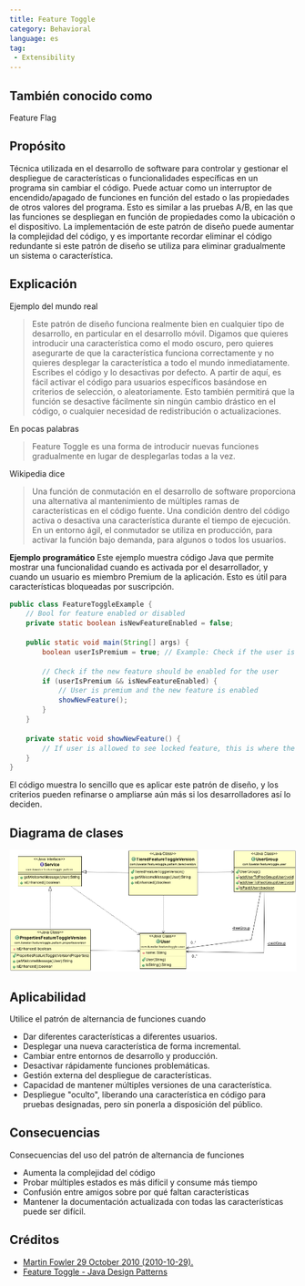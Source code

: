 ```yaml
---
title: Feature Toggle
category: Behavioral
language: es
tag:
 - Extensibility
---
```


## También conocido como
Feature Flag

## Propósito
Técnica utilizada en el desarrollo de software para controlar y gestionar el despliegue de características o funcionalidades específicas en un programa sin cambiar el código. Puede actuar como un interruptor de encendido/apagado de funciones en función del estado o las propiedades de otros valores del programa. Esto es similar a las pruebas A/B, en las que las funciones se despliegan en función de propiedades como la ubicación o el dispositivo. La implementación de este patrón de diseño puede aumentar la complejidad del código, y es importante recordar eliminar el código redundante si este patrón de diseño se utiliza para eliminar gradualmente un sistema o característica.

## Explicación
Ejemplo del mundo real
> Este patrón de diseño funciona realmente bien en cualquier tipo de desarrollo, en particular en el desarrollo móvil. Digamos que quieres introducir una característica como el modo oscuro, pero quieres asegurarte de que la característica funciona correctamente y no quieres desplegar la característica a todo el mundo inmediatamente. Escribes el código y lo desactivas por defecto. A partir de aquí, es fácil activar el código para usuarios específicos basándose en criterios de selección, o aleatoriamente. Esto también permitirá que la función se desactive fácilmente sin ningún cambio drástico en el código, o cualquier necesidad de redistribución o actualizaciones.

En pocas palabras
> Feature Toggle es una forma de introducir nuevas funciones gradualmente en lugar de desplegarlas todas a la vez.

Wikipedia dice
> Una función de conmutación en el desarrollo de software proporciona una alternativa al mantenimiento de múltiples ramas de características en el código fuente. Una condición dentro del código activa o desactiva una característica durante el tiempo de ejecución. En un entorno ágil, el conmutador se utiliza en producción, para activar la función bajo demanda, para algunos o todos los usuarios.

**Ejemplo programático**
Este ejemplo muestra código Java que permite mostrar una funcionalidad cuando es activada por el desarrollador, y cuando un usuario es miembro Premium de la aplicación. Esto es útil para características bloqueadas por suscripción.

```java
public class FeatureToggleExample {
    // Bool for feature enabled or disabled
    private static boolean isNewFeatureEnabled = false;

    public static void main(String[] args) {
        boolean userIsPremium = true; // Example: Check if the user is a premium user

        // Check if the new feature should be enabled for the user
        if (userIsPremium && isNewFeatureEnabled) {
            // User is premium and the new feature is enabled
            showNewFeature();
        }
    }

    private static void showNewFeature() {
        // If user is allowed to see locked feature, this is where the code would go
    }
}
```
El código muestra lo sencillo que es aplicar este patrón de diseño, y los criterios pueden refinarse o ampliarse aún más si los desarrolladores así lo deciden.

## Diagrama de clases
![alt text](./etc/feature-toggle.png "Feature Toggle")

## Aplicabilidad
Utilice el patrón de alternancia de funciones cuando

* Dar diferentes características a diferentes usuarios.
* Desplegar una nueva característica de forma incremental.
* Cambiar entre entornos de desarrollo y producción.
* Desactivar rápidamente funciones problemáticas.
* Gestión externa del despliegue de características.
* Capacidad de mantener múltiples versiones de una característica.
* Despliegue "oculto", liberando una característica en código para pruebas designadas, pero sin ponerla a disposición del público.

## Consecuencias
Consecuencias del uso del patrón de alternancia de funciones

* Aumenta la complejidad del código
* Probar múltiples estados es más difícil y consume más tiempo
* Confusión entre amigos sobre por qué faltan características
* Mantener la documentación actualizada con todas las características puede ser difícil.

## Créditos

* [Martin Fowler 29 October 2010 (2010-10-29).](http://martinfowler.com/bliki/FeatureToggle.html)
* [Feature Toggle - Java Design Patterns](https://java-design-patterns.com/patterns/feature-toggle/)
